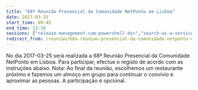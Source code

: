 ```yaml
---
title: "68ª Reunião Presencial da Comunidade NetPonto em Lisboa"
date: 2017-03-25
start_time: 09:45
end_time: 13:30
sessions: ["release-management-com-powershell-dsc","search-as-a-service-amazon-aws-vs-microsoft-azure"]
redirect_from: /reuniao/68a-reuniao-presencial-da-comunidade-netponto-em-lisboa/
---
```

No dia 2017-03-25 será realizada a 68ª Reunião Presencial da Comunidade NetPonto em Lisboa. Para participar, efectue o registo de acordo com as instruções abaixo.
Nota: Ao final da reunião, escolhemos um restaurante próximo e fazemos um almoço em grupo para continuar o convívio e aproximar as pessoas. A participação é opcional.